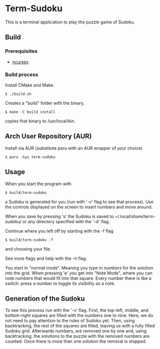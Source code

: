 # Term-Sudoku

This is a terminal application to play the puzzle game of Sudoku.

## Build

### Prerequisites

- [ncurses](https://invisible-island.net/ncurses/ncurses.html)

### Build process

Install CMake and Make.

`$ ./build.sh`

Creates a "build" folder with the binary.

`$ make -C build install`

copies that binary to /usr/local/bin.

## Arch User Repository (AUR)

Install via AUR (substitute paru with an AUR wrapper of your choice)

`$ paru -Syu term-sudoku`

## Usage

When you start the program with

`$ build/term-sudoku`

a Sudoku is generated for you (run with '-v' flag to see that process). Use
the controls displayed on the screen to insert numbers and move around.

When you save by pressing 's' the Sudoku is saved to ~/.local/share/term-sudoku/
or any directory specified with the '-d' flag.

Continue where you left off by starting with the -f flag

`$ build/term-sudoku -f`

and choosing your file.

See more flags and help with the -h flag.

You start in "normal mode". Meaning you type in numbers for the solution into
the grid. When pressing 'e' you get into "Note Mode", where you can note numbers
that would fit into that square. Every number there is like a switch: press a
number to toggle its visibility as a note.

## Generation of the Sudoku

To see this process run with the '-v' flag. First, the top-left, middle,
and bottom-right squares are filled with the numbers one to nine.
Here, we do not need to pay attention to the rules of Sudoku yet.
Then, using backtracking, the rest of the squares are filled, leaving
us with a fully filled Sudoku grid. Afterwards numbers, are removed one by one
and, using backtracking, the solutions to the puzzle with the removed numbers
are counted. Once there is more than one solution the removal is stopped.
